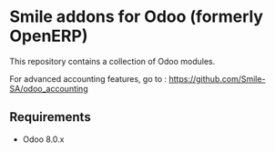 Smile addons for Odoo (formerly OpenERP)
========================

This repository contains a collection of Odoo modules.

For advanced accounting features, go to : https://github.com/Smile-SA/odoo_accounting

Requirements
------------------------

* Odoo 8.0.x
